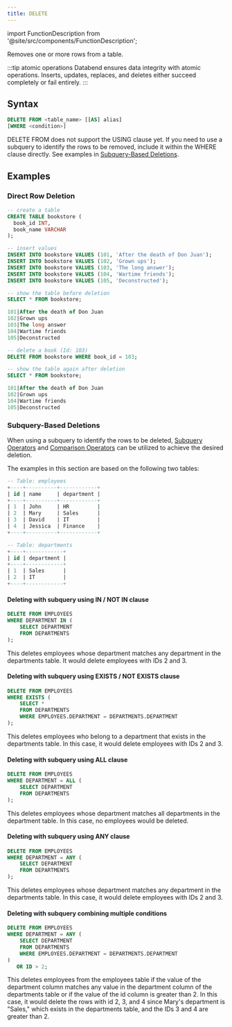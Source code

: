 ```yaml
---
title: DELETE
---
```


import FunctionDescription from '@site/src/components/FunctionDescription';

<FunctionDescription description="Introduced: v1.1.60"/>

Removes one or more rows from a table.

:::tip atomic operations
Databend ensures data integrity with atomic operations. Inserts, updates, replaces, and deletes either succeed completely or fail entirely.
:::

## Syntax

```sql
DELETE FROM <table_name> [[AS] alias]
[WHERE <condition>]
```

DELETE FROM does not support the USING clause yet. If you need to use a subquery to identify the rows to be removed, include it within the WHERE clause directly. See examples in [Subquery-Based Deletions](#subquery-based-deletions).

## Examples

### Direct Row Deletion

```sql
-- create a table
CREATE TABLE bookstore (
  book_id INT,
  book_name VARCHAR
);

-- insert values
INSERT INTO bookstore VALUES (101, 'After the death of Don Juan');
INSERT INTO bookstore VALUES (102, 'Grown ups');
INSERT INTO bookstore VALUES (103, 'The long answer');
INSERT INTO bookstore VALUES (104, 'Wartime friends');
INSERT INTO bookstore VALUES (105, 'Deconstructed');

-- show the table before deletion
SELECT * FROM bookstore;

101|After the death of Don Juan
102|Grown ups
103|The long answer
104|Wartime friends
105|Deconstructed

-- delete a book (Id: 103)
DELETE FROM bookstore WHERE book_id = 103;

-- show the table again after deletion
SELECT * FROM bookstore;

101|After the death of Don Juan
102|Grown ups
104|Wartime friends
105|Deconstructed
```

### Subquery-Based Deletions

When using a subquery to identify the rows to be deleted, [Subquery Operators](../30-query-operators/operators-subquery.md) and [Comparison Operators](../../15-sql-functions/02-comparisons-operators/index.md) can be utilized to achieve the desired deletion.

The examples in this section are based on the following two tables:

```sql
-- Table: employees
+----+----------+------------+
| id | name     | department |
+----+----------+------------+
| 1  | John     | HR         |
| 2  | Mary     | Sales      |
| 3  | David    | IT         |
| 4  | Jessica  | Finance    |
+----+----------+------------+

-- Table: departments
+----+------------+
| id | department |
+----+------------+
| 1  | Sales      |
| 2  | IT         |
+----+------------+
```

#### Deleting with subquery using IN / NOT IN clause

```sql
DELETE FROM EMPLOYEES
WHERE DEPARTMENT IN (
    SELECT DEPARTMENT
    FROM DEPARTMENTS
);
```
This deletes employees whose department matches any department in the departments table. It would delete employees with IDs 2 and 3.

#### Deleting with subquery using EXISTS / NOT EXISTS clause

```sql
DELETE FROM EMPLOYEES
WHERE EXISTS (
    SELECT *
    FROM DEPARTMENTS
    WHERE EMPLOYEES.DEPARTMENT = DEPARTMENTS.DEPARTMENT
);
```
This deletes employees who belong to a department that exists in the departments table. In this case, it would delete employees with IDs 2 and 3.

#### Deleting with subquery using ALL clause

```sql
DELETE FROM EMPLOYEES
WHERE DEPARTMENT = ALL (
    SELECT DEPARTMENT
    FROM DEPARTMENTS
);
```
This deletes employees whose department matches all departments in the department table. In this case, no employees would be deleted.

#### Deleting with subquery using ANY clause

```sql
DELETE FROM EMPLOYEES
WHERE DEPARTMENT = ANY (
    SELECT DEPARTMENT
    FROM DEPARTMENTS
);
```
This deletes employees whose department matches any department in the departments table. In this case, it would delete employees with IDs 2 and 3.

#### Deleting with subquery combining multiple conditions

```sql
DELETE FROM EMPLOYEES
WHERE DEPARTMENT = ANY (
    SELECT DEPARTMENT
    FROM DEPARTMENTS
    WHERE EMPLOYEES.DEPARTMENT = DEPARTMENTS.DEPARTMENT
)
   OR ID > 2;
```

This deletes employees from the employees table if the value of the department column matches any value in the department column of the departments table or if the value of the id column is greater than 2. In this case, it would delete the rows with id 2, 3, and 4 since Mary's department is "Sales," which exists in the departments table, and the IDs 3 and 4 are greater than 2.